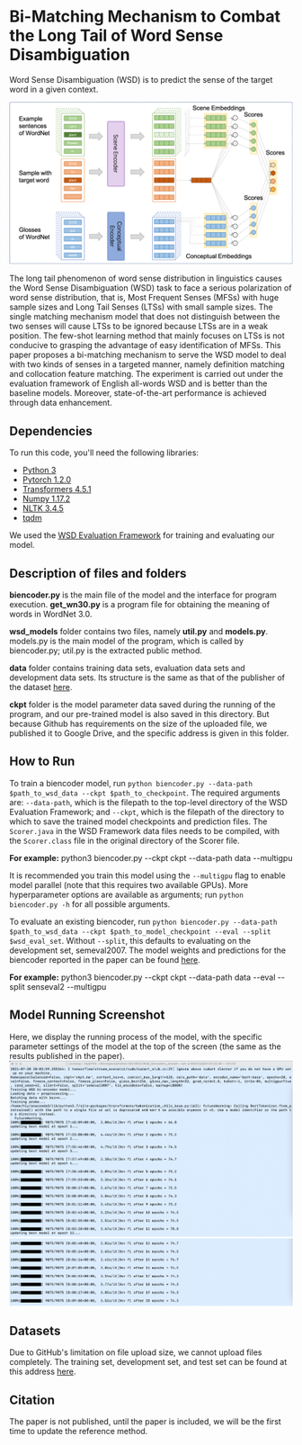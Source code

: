 # Bi-Matching Mechanism to Combat the Long Tail of Word Sense Disambiguation



Word Sense Disambiguation (WSD) is to predict the sense of the target word in a given context.


![模型结构图](https://github.com/yboys0504/wsd/blob/main/model.png)

The long tail phenomenon of word sense distribution in linguistics causes the Word Sense Disambiguation (WSD) task to face a serious polarization of word sense distribution, that is, Most Frequent Senses (MFSs) with huge sample sizes and Long Tail Senses (LTSs) with small sample sizes. The single matching mechanism model that does not distinguish between the two senses will cause LTSs to be ignored because LTSs are in a weak position. The few-shot learning method that mainly focuses on LTSs is not conducive to grasping the advantage of easy identification of MFSs. This paper proposes a bi-matching mechanism to serve the WSD model to deal with two kinds of senses in a targeted manner, namely definition matching and collocation feature matching. The experiment is carried out under the evaluation framework of English all-words WSD and is better than the baseline models. Moreover, state-of-the-art performance is achieved through data enhancement.



## Dependencies 
To run this code, you'll need the following libraries:
* [Python 3](https://www.python.org/)
* [Pytorch 1.2.0](https://pytorch.org/)
* [Transformers 4.5.1](https://github.com/huggingface/transformers)
* [Numpy 1.17.2](https://numpy.org/)
* [NLTK 3.4.5](https://www.nltk.org/)
* [tqdm](https://tqdm.github.io/)

We used the [WSD Evaluation Framework](http://lcl.uniroma1.it/wsdeval/) for training and evaluating our model.



## Description of files and folders
<b>biencoder.py</b> is the main file of the model and the interface for program execution.
<b>get_wn30.py</b> is a program file for obtaining the meaning of words in WordNet 3.0.

<b>wsd_models</b> folder contains two files, namely <b>util.py</b> and <b>models.py</b>. models.py is the main model of the program, which is called by biencoder.py; util.py is the extracted public method.

<b>data</b> folder contains training data sets, evaluation data sets and development data sets. Its structure is the same as that of the publisher of the dataset [here](http://lcl.uniroma1.it/wsdeval/home).

<b>ckpt</b> folder is the model parameter data saved during the running of the program, and our pre-trained model is also saved in this directory. But because Github has requirements on the size of the uploaded file, we published it to Google Drive, and the specific address is given in this folder.



## How to Run 
To train a biencoder model, run `python biencoder.py --data-path $path_to_wsd_data --ckpt $path_to_checkpoint`. The required arguments are: `--data-path`, which is the filepath to the top-level directory of the WSD Evaluation Framework; and `--ckpt`, which is the filepath of the directory to which to save the trained model checkpoints and prediction files. The `Scorer.java` in the WSD Framework data files needs to be compiled, with the `Scorer.class` file in the original directory of the Scorer file.

<b>For example:</b> python3 biencoder.py --ckpt ckpt --data-path data --multigpu



It is recommended you train this model using the `--multigpu` flag to enable model parallel (note that this requires two available GPUs). More hyperparameter options are available as arguments; run `python biencoder.py -h` for all possible arguments.

To evaluate an existing biencoder, run `python biencoder.py --data-path $path_to_wsd_data --ckpt $path_to_model_checkpoint --eval --split $wsd_eval_set`. Without `--split`, this defaults to evaluating on the development set, semeval2007. The model weights and predictions for the biencoder reported in the paper can be found [here](https://drive.google.com/file/d/1NZX_eMHQfRHhJnoJwEx2GnbnYIQepIQj).

<b>For example:</b> python3 biencoder.py --ckpt ckpt --data-path data --eval --split senseval2 --multigpu



## Model Running Screenshot
Here, we display the running process of the model, with the specific parameter settings of the model at the top of the screen (the same as the results published in the paper).
![模型运行截屏](https://github.com/yboys0504/wsd/blob/main/a1.png)
![模型运行截屏](https://github.com/yboys0504/wsd/blob/main/a2.png)



## Datasets
Due to GitHub's limitation on file upload size, we cannot upload files completely.
The training set, development set, and test set can be found at this address [here](http://lcl.uniroma1.it/wsdeval/home).



## Citation
The paper is not published, until the paper is included, we will be the first time to update the reference method.






